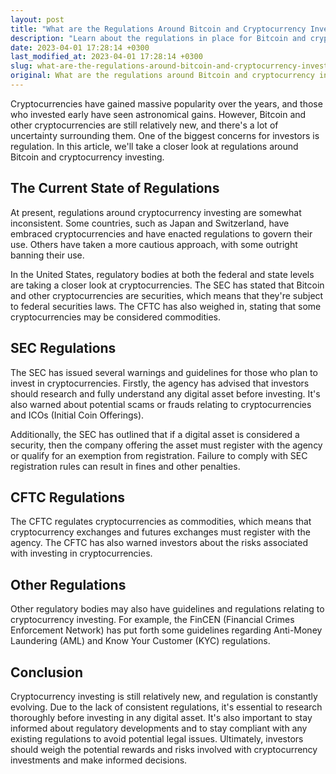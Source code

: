 ```yaml
---
layout: post
title: "What are the Regulations Around Bitcoin and Cryptocurrency Investing?"
description: "Learn about the regulations in place for Bitcoin and cryptocurrency investing to make informed investment decisions."
date: 2023-04-01 17:28:14 +0300
last_modified_at: 2023-04-01 17:28:14 +0300
slug: what-are-the-regulations-around-bitcoin-and-cryptocurrency-investing
original: What are the regulations around Bitcoin and cryptocurrency investing?
---
```

Cryptocurrencies have gained massive popularity over the years, and those who invested early have seen astronomical gains. However, Bitcoin and other cryptocurrencies are still relatively new, and there's a lot of uncertainty surrounding them. One of the biggest concerns for investors is regulation. In this article, we'll take a closer look at regulations around Bitcoin and cryptocurrency investing.

## The Current State of Regulations

At present, regulations around cryptocurrency investing are somewhat inconsistent. Some countries, such as Japan and Switzerland, have embraced cryptocurrencies and have enacted regulations to govern their use. Others have taken a more cautious approach, with some outright banning their use.

In the United States, regulatory bodies at both the federal and state levels are taking a closer look at cryptocurrencies. The SEC has stated that Bitcoin and other cryptocurrencies are securities, which means that they're subject to federal securities laws. The CFTC has also weighed in, stating that some cryptocurrencies may be considered commodities.

## SEC Regulations

The SEC has issued several warnings and guidelines for those who plan to invest in cryptocurrencies. Firstly, the agency has advised that investors should research and fully understand any digital asset before investing. It's also warned about potential scams or frauds relating to cryptocurrencies and ICOs (Initial Coin Offerings). 

Additionally, the SEC has outlined that if a digital asset is considered a security, then the company offering the asset must register with the agency or qualify for an exemption from registration. Failure to comply with SEC registration rules can result in fines and other penalties.

## CFTC Regulations

The CFTC regulates cryptocurrencies as commodities, which means that cryptocurrency exchanges and futures exchanges must register with the agency. The CFTC has also warned investors about the risks associated with investing in cryptocurrencies.

## Other Regulations

Other regulatory bodies may also have guidelines and regulations relating to cryptocurrency investing. For example, the FinCEN (Financial Crimes Enforcement Network) has put forth some guidelines regarding Anti-Money Laundering (AML) and Know Your Customer (KYC) regulations.

## Conclusion

Cryptocurrency investing is still relatively new, and regulation is constantly evolving. Due to the lack of consistent regulations, it's essential to research thoroughly before investing in any digital asset. It's also important to stay informed about regulatory developments and to stay compliant with any existing regulations to avoid potential legal issues. Ultimately, investors should weigh the potential rewards and risks involved with cryptocurrency investments and make informed decisions.